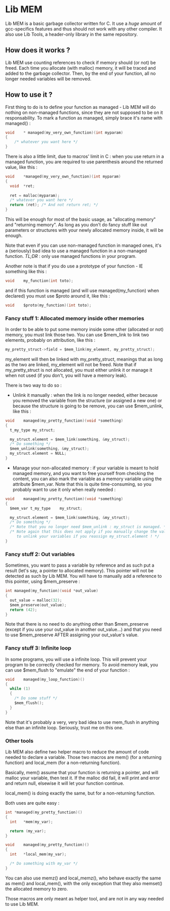 # Lib MEM

Lib MEM is a basic garbage collector written for C. It use a _huge_ amount of gcc-specifics features and thus should not work with any other compiler. It also use Lib Tools, a header-only library in the same repository.

## How does it works ?

Lib MEM use counting references to check if memory should (or not) be freed. Each time you allocate (with malloc) memory, it will be traced and added to the garbage collector. Then, by the end of your function, all no longer needed variables will be removed.

## How to use it ?

First thing to do is to define your function as managed - Lib MEM will do nothing on non-managed functions, since they are not supposed to be on it responsability. To mark a function as managed, simply brace it's name with managed() :

```c
void	* managed(my_very_own_function)(int myparam)
{
	/* whatever you want here */
}
```

There is also a little limit, due to macros' limit in C : when you use return in a managed function, you are required to use parenthesis around the returned value, like this :

```c
void	*managed(my_very_own_function)(int myparam)
{
  void	*ret;
  
  ret = malloc(myparam);
  /* whatever you want here */
  return (ret); /* And not return ret; */
}
```

This will be enough for most of the basic usage, as "allocating memory" and "returning memory". As long as you don't do fancy stuff like out parameters or structures with your newly allocated memory inside, it will be enough.

Note that even if you can use non-managed function in managed ones, it's a (seriously) bad idea to use a managed function in a non-managed function. *TL;DR* : only use managed functions in your program.

Another note is that if you do use a prototype of your function - IE something like this :

```c
void	my_function(int toto);
```

and if this function is managed (and will use managed(my_function) when declared) you must use $proto around it, like this :

```c
void	$proto(my_function)(int toto);
```

### Fancy stuff 1: Allocated memory inside other memories

In order to be able to put some memory inside some other (allocated or not) memory, you must link those two. You can use $mem_link to link two elements, probably on attribution, like this :

```c
my_pretty_struct->field = $mem_link(my_element, my_pretty_struct);
```

my_element will then be linked with my_pretty_struct, meanings that as long as the two are linked, my_element will not be freed. Note that if my_pretty_struct is not allocated, you must either unlink it or manage it when not used (if you don't, you will have a memory leak).

There is two way to do so :
- Unlink it manually : when the link is no longer needed, either because you removed the variable from the structure (or assigned a new one) or because the structure is going to be remove, you can use $mem_unlink, like this :

```c
void	managed(my_pretty_function)(void *something)
{
  t_my_type	my_struct;

  my_struct.element = $mem_link(something, &my_struct);
  /* Do something */
  $mem_unlink(something, &my_struct);
  my_struct.element = NULL;
}
```

- Manage your non-allocated memory : if your variable is meant to hold managed memory, and you want to free yourself from checking the content, you can also mark the variable as a memory variable using the attribute $mem_var. Note that this is quite time-consuming, so you probably want to use it only when really needed :

```c
void	managed(my_pretty_function)(void *something)
{
  $mem_var t_my_type	my_struct;

  my_struct.element = $mem_link(something, &my_struct);
  /* Do something */
  /* Note that you no longer need $mem_unlink : my_struct is managed. */
  /* Note again that this does not apply if you manually change the value : you still need
     to unlink your variables if you reassign my_struct.element ! */
}
```

### Fancy stuff 2: Out variables

Sometimes, you want to pass a variable by reference and as such put a result (let's say, a pointer to allocated memory). This pointer will not be detected as such by Lib MEM. You will have to manually add a reference to this pointer, using $mem_preserve :

```c
int	managed(my_function)(void *out_value)
{
  out_value = malloc(32);
  $mem_preserve(out_value);
  return (42);
}
```

Note that there is no need to do anything other than $mem_preserve (except if you use your out_value in another out_value...) and that you need to use $mem_preserve AFTER assigning your out_value's value.

### Fancy stuff 3: Infinite loop

In some programs, you will use a infinite loop. This will prevent your program to be correctly checked for memory. To avoid memory leak, you can use $mem_flush to "emulate" the end of your function :

```c
void	managed(my_loop_function)()
{
  while (1)
  {
    /* Do some stuff */
    $mem_flush();
  }
}
```

Note that it's probably a very, very bad idea to use mem_flush in anything else than an infinite loop. Seriously, trust me on this one.

### Other tools

Lib MEM also define two helper macro to reduce the amount of code needed to declare a variable. Those two macros are mem() (for a returning function) and local_mem (for a non-returning function).

Basically, mem() assume that your function is returning a pointer, and will malloc your variable, then test it. If the malloc did fail, it will print and error and return null, elsewise it will let your function continue.

local_mem() is doing exactly the same, but for a non-returning function.

Both uses are quite easy :

```c
int	*managed(my_pretty_function)()
{
  int	*mem(my_var);

  return (my_var);
}
```

```c
void	managed(my_pretty_function)()
{
  int	*local_mem(my_var);

  /* Do something with my_var */
}
```

You can also use memz() and local_memz(), who behave exactly the same as mem() and local_mem(), with the only exception that they also memset() the allocated memory to zero.

Those macros are only meant as helper tool, and are not in any way needed to use Lib MEM.